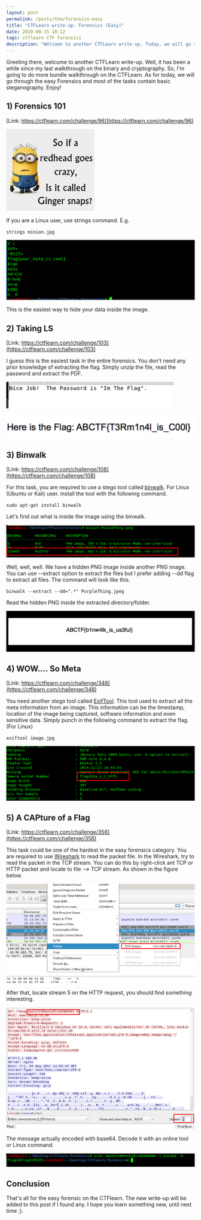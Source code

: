 ```yaml
---
layout: post
permalink: /posts/thm/forensics-easy
title: "CTFLearn write-up: Forensics (Easy)"
date: 2020-08-15 18:12
tags: ctflearn CTF forensics
description: "Welcome to another CTFLearn write-up. Today, we will go through the easy Forensics and most of the tasks contain basic steganography. Enjoy!"
---
```


Greeting there, welcome to another CTFLearn write-up. Well, it has been a while since my last walkthrough on the binary and cryptography. So, I'm going to do more bundle walkthrough on the CTFLearn. As for today, we will go through the easy Forensics and most of the tasks contain basic steganography. Enjoy!

## 1) Forensics 101

[Link: https://ctflearn.com/challenge/96](https://ctflearn.com/challenge/96)

![forensic 101](/assets/images/ctflearn/2020-08-15-forensics-easy/1.jpg)

If you are a Linux user, use strings command. E.g.

```
strings minion.jpg
```

![forensic 101 flag](/assets/images/ctflearn/2020-08-15-forensics-easy/2.png)

This is the easiest way to hide your data inside the image.

## 2) Taking LS

[Link: https://ctflearn.com/challenge/103](https://ctflearn.com/challenge/103)

I guess this is the easiest task in the entire forensics. You don't need any prior knowledge of extracting the flag. Simply unzip the file, read the password and extract the PDF.

![taking ls](/assets/images/ctflearn/2020-08-15-forensics-easy/3.png)

![taking ls flag](/assets/images/ctflearn/2020-08-15-forensics-easy/4.png)

## 3) Binwalk

[Link: https://ctflearn.com/challenge/108](https://ctflearn.com/challenge/108)

For this task, you are required to use a stego tool called [binwalk](https://github.com/ReFirmLabs/binwalk). For Linux (Ubuntu or Kali) user. install the tool with the following command.

```
sudo apt-get install binwalk
```

Let's find out what is inside the image using the binwalk.

![binwalk](/assets/images/ctflearn/2020-08-15-forensics-easy/5.png)

Well, well, well. We have a hidden PNG image inside another PNG image. You can use --extract option to extract the files but I prefer adding --dd flag to extract all files. The command will look like this.

```
binwalk --extract --dd=".*" PurpleThing.jpeg
```

Read the hidden PNG inside the extracted directory/folder.

![binwalk answer](/assets/images/ctflearn/2020-08-15-forensics-easy/6.png)

## 4) WOW.... So Meta

[Link: https://ctflearn.com/challenge/348](https://ctflearn.com/challenge/348)

You need another stego tool called [ExifTool](https://exiftool.org/). This tool used to extract all the meta information from an image. This information can be the timestamp, location of the image being captured, software information and even sensitive data. Simply punch in the following command to extract the flag. (For Linux)

```
exiftool image.jpg
```

![meta answer](/assets/images/ctflearn/2020-08-15-forensics-easy/7.png)

## 5) A CAPture of a Flag

[Link: https://ctflearn.com/challenge/356](https://ctflearn.com/challenge/356)

This task could be one of the hardest in the easy forensics category. You are required to use [Wireshark](https://www.wireshark.org/download.html) to read the packet file. In the Wireshark, try to read the packet in the TCP stream. You can do this by right-click ant TCP or HTTP packet and locate to file --> TCP stream. As shown in the figure below.

![wireshark](/assets/images/ctflearn/2020-08-15-forensics-easy/8.png)

After that, locate stream 5 on the HTTP request, you should find something interesting.

![encode flag](/assets/images/ctflearn/2020-08-15-forensics-easy/9.png)

The message actually encoded with base64. Decode it with an online tool or Linux command.

![wireshark flag](/assets/images/ctflearn/2020-08-15-forensics-easy/10.png)

## Conclusion

That's all for the easy forensic on the CTFlearn. The new write-up will be added to this post if I found any. I hope you learn something new, until next time ;).
